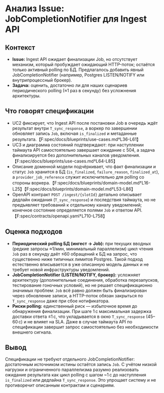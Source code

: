 # Анализ Issue: JobCompletionNotifier для Ingest API

## Контекст
- **Issue:** Ingest API ожидает финализации Job, но отсутствует механизм, который пробуждает ожидающий HTTP-поток; остаётся только активный polling по БД. Предлагалось добавить явный JobCompletionNotifier (например, Postgres LISTEN/NOTIFY или внутрипроцессный брокер).
- **Задача:** оценить, достаточно ли для наших сценариев периодического polling (≈1 раз в секунду) без усложнения архитектуры.

## Что говорят спецификации
- UC2 фиксирует, что Ingest API после постановки Job в очередь ждёт результат внутри `T_sync_response`, а воркер по завершении обновляет запись `Job`, включая `is_finalized` и метаданные результата.【F:spec/docs/blueprints/use-cases.md†L36-L61】
- UC3 и диаграмма состояний подтверждают: при наступлении таймаута API самостоятельно завершает ожидание с 504, а задача финализируется без дополнительных каналов уведомления.【F:spec/docs/blueprints/use-cases.md†L64-L85】
- Описание доменной модели подчёркивает, что факт финализации и статус `Job` хранится в БД (`is_finalized`, `failure_reason`, `finalized_at`), а `provider_job_reference` служит исключительно для polling со стороны воркера.【F:spec/docs/blueprints/domain-model.md†L16-L25】【F:spec/docs/blueprints/domain-model.md†L53-L86】
- OpenAPI контракт `POST /ingest/{slotId}` детально описывает дедлайн ожидания (`T_sync_response`) и последствия таймаута, но не предъявляет требований к отдельному каналу уведомлений; конечное состояние определяется полями `Job` и ответом API.【F:spec/contracts/openapi.yaml†L710-L758】

## Оценка подходов
- **Периодический polling БД (ингест → Job):** при текущих вводных (редкие запросы ≈1/мин, минимальный параллелизм) цикл чтения `Job` раз в секунду даёт ≤60 обращений к БД на запрос, что существенно ниже типичных лимитов Postgres. Такой подход естественно вписывается в уже описанную модель данных и не требует новой инфраструктуры уведомлений.
- **JobCompletionNotifier (LISTEN/NOTIFY, брокер):** усложняет архитектуру (дополнительные соединения, обработка перезапусков, тестирование гоночных условий), но не решает спецификационно значимых проблем: `Job` всё равно должен быть финализирован через обновление записи, а HTTP-поток обязан закрыться по `T_sync_response` даже при сбое нотификатора.
- **Риски polling:** единственный риск — избыточное время до обнаружения финализации. При шаге 1 с максимальная задержка доставки ответа ≤1 с, что укладывается в окно `T_sync_response` (45–60 с) и не влияет на SLA. Даже в случае таймаута API по спецификации завершит запрос самостоятельно без необходимости внешнего сигнала.

## Вывод
Спецификации не требуют отдельного JobCompletionNotifier: достаточным источником истины остаётся запись `Job`. С учётом низкой нагрузки и ограниченного параллелизма разумно реализовать ожидание результата как цикл polling с шагом ~1 с до наступления `is_finalized` или дедлайна `T_sync_response`. Это упрощает систему и не противоречит описанным контрактам и сценариям.
